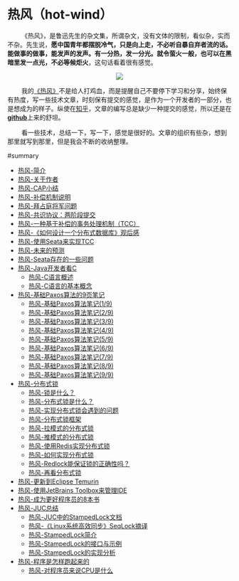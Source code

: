 # 热风（hot-wind）

&nbsp;&nbsp;&nbsp;&nbsp;&nbsp;&nbsp;&nbsp;&nbsp;《热风》，是鲁迅先生的杂文集，所谓杂文，没有文体的限制，看似杂，实而不杂。先生说，**愿中国青年都摆脱冷气，只是向上走，不必听自暴自弃者流的话。能做事的做事，能发声的发声。有一分热，发一分光。就令萤火一般，也可以在黑暗里发一点光，不必等候炬火**，这句话看着很有感觉。

<center>
<img src="https://weipeng2k.github.io/hot-wind/resources/readme.jpg" />
</center>

&nbsp;&nbsp;&nbsp;&nbsp;&nbsp;&nbsp;&nbsp;&nbsp;我的[《热风》](https://weipeng2k.github.io/hot-wind/)不是给人打鸡血，而是提醒自己不要停下学习和分享，始终保有热度，写一些技术文章，时刻保有提交的感觉，是作为一个开发者的一部分，也是想成为的样子。纵使在[知乎](https://www.zhihu.com/people/peng.weip)，文章的编写总是缺少一种提交的感觉，所以还是在[**github**](https://github.com/weipeng2k/hot-wind)上来的舒坦。

&nbsp;&nbsp;&nbsp;&nbsp;&nbsp;&nbsp;&nbsp;&nbsp;看一些技术，总结一下，写一下，感觉是很好的。文章的组织有些杂，想到那里就写到那里，但是我会不断的收纳整理。

#summary

* [热风-简介](README.md)
* [热风-关于作者](ABOUTME.md)
* [热风-CAP小结](book/cap-brief-summary.md)
* [热风-补偿机制说明](book/explanation-of-compensation-mechanism.md)
* [热风-拜占庭将军问题](book/byzantine-generals-problem.md)
* [热风-共识协议：两阶段提交](book/2pc-summary.md)
* [热风-一种基于补偿的事务处理机制（TCC）](book/compensation-and-tcc.md)
* [热风-《如何设计一个分布式数据库》观后感](book/how-to-design-a-distribute-database-feeling.md)
* [热风-使用Seata来实现TCC](book/tcc-using-seata.md)
* [热风-未来的预测](book/what-about-the-future.md)
* [热风-Seata存在的一些问题](book/seata-problem.md)
* [热风-Java开发者看C](book/java-dev-learn-c.md)
    * [热风-C语言概述](book/java-dev-learn-c-01.md)
    * [热风-C语言的基本概念](book/java-dev-learn-c-02.md)
* [热风-基础Paxos算法的9页笔记](book/basic-paxos-9-pages-notes.md)
    * [热风-基础Paxos算法笔记(1/9)](book/basic-paxos-9-pages-notes-01.md)
    * [热风-基础Paxos算法笔记(2/9)](book/basic-paxos-9-pages-notes-02.md)
    * [热风-基础Paxos算法笔记(3/9)](book/basic-paxos-9-pages-notes-03.md)
    * [热风-基础Paxos算法笔记(4/9)](book/basic-paxos-9-pages-notes-04.md)
    * [热风-基础Paxos算法笔记(5/9)](book/basic-paxos-9-pages-notes-05.md)
    * [热风-基础Paxos算法笔记(6/9)](book/basic-paxos-9-pages-notes-06.md)
    * [热风-基础Paxos算法笔记(7/9)](book/basic-paxos-9-pages-notes-07.md)
    * [热风-基础Paxos算法笔记(8/9)](book/basic-paxos-9-pages-notes-08.md)
    * [热风-基础Paxos算法笔记(9/9)](book/basic-paxos-9-pages-notes-09.md)
* [热风-分布式锁](book/distribute-lock-brief-summary.md)
    * [热风-锁是什么？](book/distribute-lock-what-is-lock.md)
    * [热风-分布式锁是什么？](book/distribute-lock-what-is-distribute-lock.md)
    * [热风-实现分布式锁会遇到的问题](book/distribute-lock-problem.md)
    * [热风-分布式锁框架](book/distribute-lock-framework.md)
    * [热风-拉模式的分布式锁](book/distribute-lock-spin-impl.md)
    * [热风-推模式的分布式锁](book/distribute-lock-event-impl.md)
    * [热风-使用Redis实现分布式锁](book/distribute-lock-with-redis.md)
    * [热风-如何实现分布式锁](book/distribute-lock-how-to-do-it.md)
    * [热风-Redlock能保证锁的正确性吗？](book/distribute-lock-is-redlock-safe.md)
    * [热风-再看分布式锁](book/distribute-lock-another-way.md)
* [热风-更新到Eclipse Temurin](book/change-to-temurin.md)
* [热风-使用JetBrains Toolbox来管理IDE](book/using-jetbrains-toolbox.md)
* [热风-成为更好程序员的8本书](book/8-books-to-be-better-dev.md)
* [热风-JUC总结](book/juc-summary.md)
    * [热风-JUC中的StampedLock文档](book/juc-stamped-lock-doc.md)
    * [热风-《Linux系统高效同步》SeqLock摘译](book/juc-seqlock.md)
    * [热风-StampedLock简介](book/juc-stampedlock-summary.md)
    * [热风-StampedLock的接口与示例](book/juc-stampedlock-inf-and-case.md)
    * [热风-StampedLock的实现分析](book/juc-stampedlock-implement-analysis.md)
* [热风-程序是怎样跑起来的](book/program-how-to-run.md)
    * [热风-对程序员来说CPU是什么](book/program-how-to-run-01.md)
